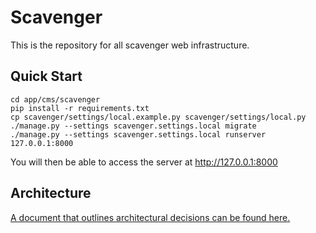# Scavenger

This is the repository for all scavenger web infrastructure.

## Quick Start

    cd app/cms/scavenger
    pip install -r requirements.txt
    cp scavenger/settings/local.example.py scavenger/settings/local.py
    ./manage.py --settings scavenger.settings.local migrate
    ./manage.py --settings scavenger.settings.local runserver 127.0.0.1:8000

You will then be able to access the server at http://127.0.0.1:8000

## Architecture

[A document that outlines architectural decisions can be found here.](./Architecture.md)
